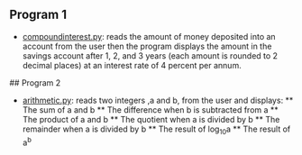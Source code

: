 ## Program 1
* [compoundinterest.py](./compoundinterest.py):
reads the amount of money deposited into an account from the user then the program displays the amount in the savings account after 1, 2, and 3 years (each amount is rounded to 2 decimal places) at an interest rate of 4 percent per annum.

## Program 2
* [arithmetic.py](./arithmetic.py): 
reads two integers ,a and b, from the user and displays:
** The sum of a and b
** The difference when b is subtracted from a
** The product of a and b
** The quotient when a is divided by b
** The remainder when a is divided by b
** The result of log<sub>10</sub>a
** The result of a<sup>b</sup>
